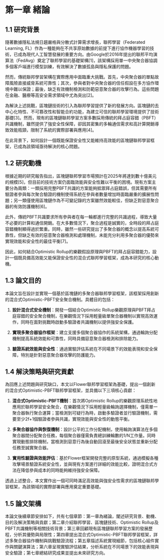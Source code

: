 # 第一章 緒論

## 1.1 研究背景

隨著數據隱私法規日趨嚴格與分散式計算需求增長，聯邦學習（Federated Learning, FL）作為一種能夠在不共享原始數據的前提下進行協作機器學習的技術，已成為現代人工智慧發展的重要方向。由Google於2016年提出的聯邦平均演算法（FedAvg）奠定了聯邦學習的基礎架構[1]，該架構採用單一中央聚合器協調多個客戶端進行模型訓練，有效解決了數據孤島與隱私保護的問題。

然而，傳統聯邦學習架構在實際應用中面臨重大挑戰。首先，中央聚合器的單點故障風險直接威脅系統可靠性；其次，參與者對中央聚合器的信任假設在多方協作環境中難以保證；最後，缺乏有效機制檢測和防範惡意聚合器的攻擊行為。這些問題在金融、醫療等高安全需求領域中尤為突出[2]。

為解決上述挑戰，區塊鏈技術的引入為聯邦學習提供了新的發展方向。區塊鏈的去中心化特性、不可篡改性和智能合約功能，為建立可信的聯邦學習環境提供了技術基礎[3]。然而，現有的區塊鏈聯邦學習方案多數採用傳統的拜占庭容錯（PBFT）共識機制，雖然提供了強安全性保障，卻因其密集的多輪通信需求和高計算開銷導致效能瓶頸，限制了系統的實際部署與應用[4]。

在此背景下，如何設計一個既能保證安全性又能維持高效能的區塊鏈聯邦學習框架，已成為該領域亟待解決的核心問題。

## 1.2 研究動機

根據近期的研究報告指出，區塊鏈聯邦學習市場預計在2025年將達到數十億美元的規模[5]，但目前的技術方案仍面臨效能與安全性難以平衡的困境。現有方案主要分為兩類：一類採用完整PBFT共識的方案能夠抵禦拜占庭錯誤，但其需要所有驗證者參與每次聚合驗證的機制使得系統在參與者數量增加時面臨嚴重的擴展性問題；另一類僅使用區塊鏈作為不可變記錄的方案雖然效能較佳，但缺乏對惡意聚合器的有效防護機制[6]。

此外，傳統PBFT共識要求所有參與者在每一輪都進行完整的共識過程，導致大量不必要的計算和通信開銷。在大多數情況下，聚合過程是誠實的，全時段的拜占庭容錯機制顯得過於繁重。同時，雖然一些研究提出了多聚合器的概念以提高系統可靠性，但缺乏有效的惡意聚合器檢測和處理機制，未能充分利用多聚合器的優勢來實現效能和安全性的最佳平衡[7]。

因此，如何結合Optimistic Rollup的樂觀假設原理與PBFT的拜占庭容錯能力，設計一個既具備高效能又能保證安全性的混合式聯邦學習框架，成為本研究的核心動機。

## 1.3 論文目的

本論文旨在設計並實現一個基於區塊鏈的多聚合器聯邦學習框架，該框架採用創新的混合式Optimistic-PBFT安全聚合機制。具體目的包括：

1. **設計混合式安全機制**：開發一個結合Optimistic Rollup樂觀原理與PBFT拜占庭容錯的安全聚合機制，在樂觀情況下採用輕量級單聚合器機制以實現高效運作，同時在面對挑戰時啟動多驗證者共識機制以提供強安全保護。

2. **實現多聚合器協作框架**：建立支援多個聚合器協作的系統架構，通過輪詢分配機制提高系統效能和可靠性，同時具備惡意聚合器檢測和排除能力。

3. **驗證系統效能與安全性**：通過實驗評估系統在不同場景下的效能表現和安全保障，特別是針對惡意聚合器攻擊的防護能力。

## 1.4 解決策略與研究貢獻

為回應上述問題與研究缺口，本文以Flower聯邦學習框架為基礎，提出一個創新的混合式Optimistic-PBFT聯邦學習框架，並具備以下三項核心貢獻：

1. **混合式Optimistic-PBFT機制**：首次將Optimistic Rollup的樂觀原理系統性地應用於聯邦學習安全聚合，在樂觀情況下採用輕量級輪詢選擇機制，僅需單一聚合器執行聚合運算；當檢測到可疑行為時，啟動多驗證者並行驗證機制，需要至少2f+1個驗證者參與共識，實現效能與安全性的動態平衡。

2. **多聚合器協作與恢復機制**：設計公平的工作分配機制，使用輪詢演算法在多個聚合器間分配聚合任務，每個聚合器僅需負責總訓練輪數的1/N工作量。同時實現動態排除機制，當檢測到惡意行為後自動回滾至最後安全狀態並重新分配任務至誠實聚合器。

3. **實用性驗證與效能評估**：基於Flower框架開發完整的原型系統，通過模擬各種攻擊場景驗證系統安全性，並與現有方案進行詳細的效能比較，證明混合式方法在降低參與成本的同時能夠維持強安全保障。

透過上述整合，本文實作出一個可同時滿足高效能與強安全性需求的區塊鏈聯邦學習框架，為該領域的實際部署與應用奠定重要基礎。

## 1.5 論文架構

本論文後續章節安排如下，共有七個章節：第一章為緒論，闡述研究背景、動機、目的及解決策略與貢獻；第二章介紹聯邦學習、區塊鏈技術、Optimistic Rollup及PBFT共識機制等相關技術背景；第三章回顧現有區塊鏈聯邦學習方案的發展歷程，分析其優勢與局限性；第四章提出混合式Optimistic-PBFT聯邦學習框架，詳述多聚合器協作機制與挑戰驗證流程；第五章描述系統實現細節，包括核心組件實作與關鍵演算法；第六章呈現實驗評估結果，分析系統在不同場景下的效能表現與安全驗證；第七章總結研究成果並提出未來研究方向。

